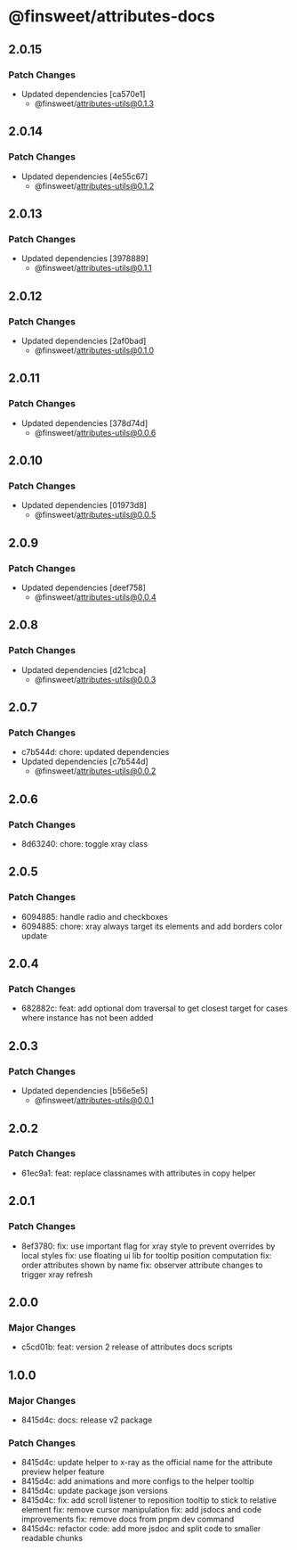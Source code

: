 # @finsweet/attributes-docs

## 2.0.15

### Patch Changes

- Updated dependencies [ca570e1]
  - @finsweet/attributes-utils@0.1.3

## 2.0.14

### Patch Changes

- Updated dependencies [4e55c67]
  - @finsweet/attributes-utils@0.1.2

## 2.0.13

### Patch Changes

- Updated dependencies [3978889]
  - @finsweet/attributes-utils@0.1.1

## 2.0.12

### Patch Changes

- Updated dependencies [2af0bad]
  - @finsweet/attributes-utils@0.1.0

## 2.0.11

### Patch Changes

- Updated dependencies [378d74d]
  - @finsweet/attributes-utils@0.0.6

## 2.0.10

### Patch Changes

- Updated dependencies [01973d8]
  - @finsweet/attributes-utils@0.0.5

## 2.0.9

### Patch Changes

- Updated dependencies [deef758]
  - @finsweet/attributes-utils@0.0.4

## 2.0.8

### Patch Changes

- Updated dependencies [d21cbca]
  - @finsweet/attributes-utils@0.0.3

## 2.0.7

### Patch Changes

- c7b544d: chore: updated dependencies
- Updated dependencies [c7b544d]
  - @finsweet/attributes-utils@0.0.2

## 2.0.6

### Patch Changes

- 8d63240: chore: toggle xray class

## 2.0.5

### Patch Changes

- 6094885: handle radio and checkboxes
- 6094885: chore: xray always target its elements and add borders color update

## 2.0.4

### Patch Changes

- 682882c: feat: add optional dom traversal to get closest target for cases where instance has not been added

## 2.0.3

### Patch Changes

- Updated dependencies [b56e5e5]
  - @finsweet/attributes-utils@0.0.1

## 2.0.2

### Patch Changes

- 61ec9a1: feat: replace classnames with attributes in copy helper

## 2.0.1

### Patch Changes

- 8ef3780: fix: use important flag for xray style to prevent overrides by local styles
  fix: use floating ui lib for tooltip position computation
  fix: order attributes shown by name
  fix: observer attribute changes to trigger xray refresh

## 2.0.0

### Major Changes

- c5cd01b: feat: version 2 release of attributes docs scripts

## 1.0.0

### Major Changes

- 8415d4c: docs: release v2 package

### Patch Changes

- 8415d4c: update helper to x-ray as the official name for the attribute preview helper feature
- 8415d4c: add animations and more configs to the helper tooltip
- 8415d4c: update package json versions
- 8415d4c: fix: add scroll listener to reposition tooltip to stick to relative element
  fix: remove cursor manipulation
  fix: add jsdocs and code improvements
  fix: remove docs from pnpm dev command
- 8415d4c: refactor code: add more jsdoc and split code to smaller readable chunks
